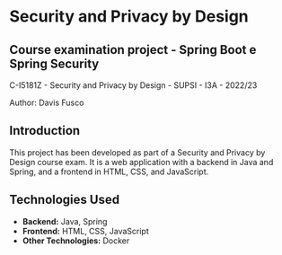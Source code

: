 # Security and Privacy by Design
## Course examination project - Spring Boot e Spring Security
C-I5181Z - Security and Privacy by Design - SUPSI - I3A - 2022/23

Author: Davis Fusco

## Introduction
This project has been developed as part of a Security and Privacy by Design course exam. It is a web application with a backend in Java and Spring, and a frontend in HTML, CSS, and JavaScript.

## Technologies Used

- **Backend:** Java, Spring
- **Frontend:** HTML, CSS, JavaScript
- **Other Technologies:** Docker
